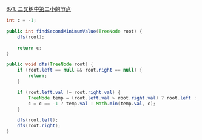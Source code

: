 [671. 二叉树中第二小的节点](https://leetcode-cn.com/problems/second-minimum-node-in-a-binary-tree/)

```java
int c = -1;

public int findSecondMinimumValue(TreeNode root) {
    dfs(root);

    return c;
}

public void dfs(TreeNode root) {
    if (root.left == null && root.right == null) {
        return;
    }

    if (root.left.val != root.right.val) {
        TreeNode temp = (root.left.val > root.right.val) ? root.left : root.right;
        c = c == -1 ? temp.val : Math.min(temp.val, c);
    }

    dfs(root.left);
    dfs(root.right); 
}
```


